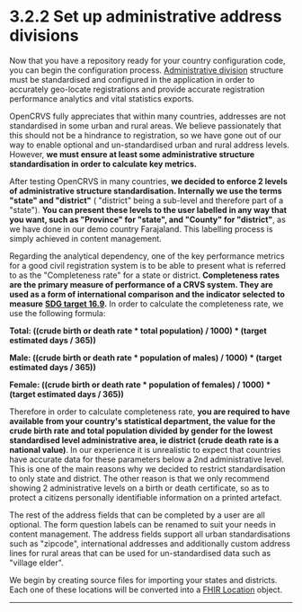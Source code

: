 # 3.2.2 Set up administrative address divisions

Now that you have a repository ready for your country configuration code, you can begin the configuration process.  [Administrative division](https://en.wikipedia.org/wiki/Administrative\_division) structure must be standardised and configured in the application in order to accurately geo-locate registrations and provide accurate registration performance analytics and vital statistics exports. &#x20;

OpenCRVS fully appreciates that within many countries, addresses are not standardised in some urban and rural areas.  We believe passionately that this should not be a hindrance to registration, so we have gone out of our way to enable optional and un-standardised urban and rural address levels.   However, **we must ensure at least some administrative structure standardisation in order to calculate key metrics.**&#x20;

After testing OpenCRVS in many countries, **we decided to enforce 2 levels of administrative structure standardisation.  Internally we use the terms "state" and "district"** ( "district" being a sub-level and therefore part of a "state").  **You can present these levels to the user labelled in any way that you want, such as "Province" for "state", and "County" for "district"**, as we have done in our demo country Farajaland.  This labelling process is simply achieved in content management.

Regarding the analytical dependency, one of the key performance metrics for a good civil registration system is to be able to present what is referred to as the "Completeness rate" for a state or district.  **Completeness rates are the primary measure of performance of a CRVS system. They are used as a form of international comparison and the indicator selected to measure** [**SDG target 16.9**](https://unstats.un.org/sdgs/metadata/?Text=\&Goal=16\&Target=16.9)**.**  In order to calculate the completeness rate, we use the following formula:

**Total: ((crude birth or death rate \* total population) / 1000) \* (target estimated days / 365))**

**Male: ((crude birth or death rate \* population of males) / 1000) \* (target estimated days / 365))**

**Female: ((crude birth or death rate \* population of females) / 1000) \* (target estimated days / 365))**

Therefore in order to calculate completeness rate, **you are required to have available from your country's statistical department, the value for the crude birth rate and total population divided by gender for the lowest standardised level administrative area, ie district (crude death rate is a national value)**.  In our experience it is unrealistic to expect that countries have accurate data for these parameters below a 2nd administrative level.  This is one of the main reasons why we decided to restrict standardisation to only state and district.   The other reason is that we only recommend showing 2 administrative levels on a birth or death certificate, so as to protect a citizens personally identifiable information on a printed artefact.

The rest of the address fields that can be completed by a user are all optional.  The form question labels can be renamed to suit your needs in content management.  The address fields support all urban standardisations such as "zipcode", international addresses and additionally custom address lines for rural areas that can be used for un-standardised data such as "village elder".

We begin by creating source files for importing your states and districts.  Each one of these locations will be converted into a [FHIR Location](https://build.fhir.org/location.html) object.

****
